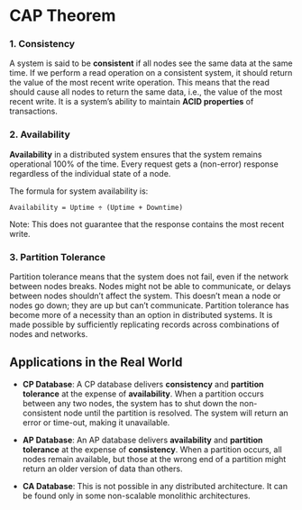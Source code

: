 # CAP Theorem

### 1. Consistency
A system is said to be **consistent** if all nodes see the same data at the same time. If we perform a read operation on a consistent system, it should return the value of the most recent write operation. This means that the read should cause all nodes to return the same data, i.e., the value of the most recent write. It is a system’s ability to maintain **ACID properties** of transactions.

### 2. Availability
**Availability** in a distributed system ensures that the system remains operational 100% of the time. Every request gets a (non-error) response regardless of the individual state of a node.

The formula for system availability is:

```
Availability = Uptime ÷ (Uptime + Downtime)
```

Note: This does not guarantee that the response contains the most recent write.

### 3. Partition Tolerance
Partition tolerance means that the system does not fail, even if the network between nodes breaks. Nodes might not be able to communicate, or delays between nodes shouldn’t affect the system. This doesn’t mean a node or nodes go down; they are up but can’t communicate. Partition tolerance has become more of a necessity than an option in distributed systems. It is made possible by sufficiently replicating records across combinations of nodes and networks.


## Applications in the Real World

- **CP Database**: 
  A CP database delivers **consistency** and **partition tolerance** at the expense of **availability**. When a partition occurs between any two nodes, the system has to shut down the non-consistent node until the partition is resolved. The system will return an error or time-out, making it unavailable.

- **AP Database**: 
  An AP database delivers **availability** and **partition tolerance** at the expense of **consistency**. When a partition occurs, all nodes remain available, but those at the wrong end of a partition might return an older version of data than others.

- **CA Database**: 
  This is not possible in any distributed architecture. It can be found only in some non-scalable monolithic architectures.